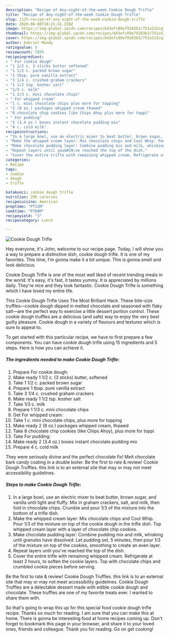 ```yaml
---
description: "Recipe of Any-night-of-the-week Cookie Dough Trifle"
title: "Recipe of Any-night-of-the-week Cookie Dough Trifle"
slug: 1125-recipe-of-any-night-of-the-week-cookie-dough-trifle
date: 2020-08-08T18:21:41.238Z
image: https://img-global.cpcdn.com/recipes/643efc89e79183b3/751x532cq70/cookie-dough-trifle-recipe-main-photo.jpg
thumbnail: https://img-global.cpcdn.com/recipes/643efc89e79183b3/751x532cq70/cookie-dough-trifle-recipe-main-photo.jpg
cover: https://img-global.cpcdn.com/recipes/643efc89e79183b3/751x532cq70/cookie-dough-trifle-recipe-main-photo.jpg
author: Gabriel Moody
ratingvalue: 5
reviewcount: 7855
recipeingredient:
- " For cookie dough"
- "1 1/2 c. 3 sticks butter softened"
- "1 1/2 c. packed brown sugar"
- "1 tbsp. pure vanilla extract"
- "3 1/4 c. crushed graham crackers"
- "1 1/2 tsp. kosher salt"
- "1/3 c. milk"
- "1 1/3 c. mini chocolate chips"
- " For whipped cream"
- "1 c. mini chocolate chips plus more for topping"
- "2 (8 oz.) packages whipped cream thawed"
- "8 chocolate chip cookies like Chips Ahoy plus more for toppi"
- " For pudding"
- "2 (3.4 oz.) boxes instant chocolate pudding mix"
- "4 c. cold milk"
recipeinstructions:
- "In a large bowl, use an electric mixer to beat butter, brown sugar, and vanilla until light and fluffy. Mix in graham crackers, salt, and milk, then fold in chocolate chips. Crumble and pour 1/3 of the mixture into the bottom of a trifle dish."
- "Make the whipped cream layer: Mix chocolate chips and Cool Whip. Pour 1/3 of the mixture on top of the cookie dough in the trifle dish. Top whipped cream layer with a layer of chocolate chip cookies."
- "Make chocolate pudding layer: Combine pudding mix and milk, whisking until granules have dissolved. Let pudding set, 5 minutes, then pour 1/3 of the mixture on top of the cookies, smoothing to create an even layer."
- "Repeat layers until you&#39;ve reached the top of the dish."
- "Cover the entire trifle with remaining whipped cream. Refrigerate at least 2 hours, to soften the cookie layers. Top with chocolate chips and crumbled cookie pieces before serving."
categories:
- Recipe
tags:
- cookie
- dough
- trifle

katakunci: cookie dough trifle 
nutrition: 295 calories
recipecuisine: American
preptime: "PT12M"
cooktime: "PT60M"
recipeyield: "3"
recipecategory: Lunch

---
```



![Cookie Dough Trifle](https://img-global.cpcdn.com/recipes/643efc89e79183b3/751x532cq70/cookie-dough-trifle-recipe-main-photo.jpg)

Hey everyone, it's John, welcome to our recipe page. Today, I will show you a way to prepare a distinctive dish, cookie dough trifle. It is one of my favorites. This time, I'm gonna make it a bit unique. This is gonna smell and look delicious.

Cookie Dough Trifle is one of the most well liked of recent trending meals in the world. It's easy, it's fast, it tastes yummy. It is appreciated by millions daily. They're nice and they look fantastic. Cookie Dough Trifle is something which I have loved my entire life.

This Cookie Dough Trifle Uses The Most Brilliant Hack. These bite-size truffles—cookie dough dipped in melted chocolate and seasoned with flaky salt—are the perfect way to exercise a little dessert portion control. These cookie dough truffles are a delicious (and safe) way to enjoy the very best guilty pleasure. Cookie dough in a variety of flavours and textures which is sure to appeal to.


To get started with this particular recipe, we have to first prepare a few components. You can have cookie dough trifle using 15 ingredients and 5 steps. Here is how you can achieve it.

<!--inarticleads1-->

##### The ingredients needed to make Cookie Dough Trifle:

1. Prepare  For cookie dough:
1. Make ready 1 1/2 c. (3 sticks) butter, softened
1. Take 1 1/2 c. packed brown sugar
1. Prepare 1 tbsp. pure vanilla extract
1. Take 3 1/4 c. crushed graham crackers
1. Make ready 1 1/2 tsp. kosher salt
1. Take 1/3 c. milk
1. Prepare 1 1/3 c. mini chocolate chips
1. Get  For whipped cream:
1. Take 1 c. mini chocolate chips, plus more for topping
1. Make ready 2 (8 oz.) packages whipped cream, thawed
1. Take 8 chocolate chip cookies (like Chips Ahoy), plus more for toppi
1. Take  For pudding:
1. Make ready 2 (3.4 oz.) boxes instant chocolate pudding mix
1. Prepare 4 c. cold milk


They were seriously divine and the perfect chocolate fix! Melt chocolate bark candy coating in a double boiler. Be the first to rate &amp; review! Cookie Dough Truffles. this link is to an external site that may or may not meet accessibility guidelines. 

<!--inarticleads2-->

##### Steps to make Cookie Dough Trifle:

1. In a large bowl, use an electric mixer to beat butter, brown sugar, and vanilla until light and fluffy. Mix in graham crackers, salt, and milk, then fold in chocolate chips. Crumble and pour 1/3 of the mixture into the bottom of a trifle dish.
1. Make the whipped cream layer: Mix chocolate chips and Cool Whip. Pour 1/3 of the mixture on top of the cookie dough in the trifle dish. Top whipped cream layer with a layer of chocolate chip cookies.
1. Make chocolate pudding layer: Combine pudding mix and milk, whisking until granules have dissolved. Let pudding set, 5 minutes, then pour 1/3 of the mixture on top of the cookies, smoothing to create an even layer.
1. Repeat layers until you&#39;ve reached the top of the dish.
1. Cover the entire trifle with remaining whipped cream. Refrigerate at least 2 hours, to soften the cookie layers. Top with chocolate chips and crumbled cookie pieces before serving.


Be the first to rate &amp; review! Cookie Dough Truffles. this link is to an external site that may or may not meet accessibility guidelines. Cookie Dough Truffles are a delectable dessert made with edible cookie dough and chocolate. These truffles are one of my favorite treats ever. I wanted to share them with. 

So that's going to wrap this up for this special food cookie dough trifle recipe. Thanks so much for reading. I am sure that you can make this at home. There is gonna be interesting food at home recipes coming up. Don't forget to bookmark this page in your browser, and share it to your loved ones, friends and colleague. Thank you for reading. Go on get cooking!
